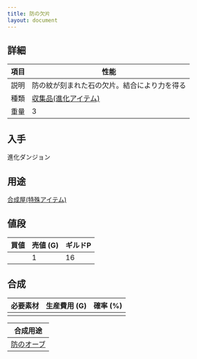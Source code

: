 ```yaml
---
title: 防の欠片
layout: document
---
```

## 詳細

|項目|性能|
|---|---|
|説明|防の紋が刻まれた石の欠片。結合により力を得る|
|種類|[収集品(進化アイテム)](収集品(進化アイテム))|
|重量|3|

## 入手

進化ダンジョン

## 用途

[合成屋(特殊アイテム)](合成屋(特殊アイテム))

## 値段

|買値|売値 (G)|ギルドP|
|---|---|---|
||1|16|

## 合成

|必要素材|生産費用 (G)|確率 (%)|
|---|---|---|
||||

|合成用途|
|---|
|[防のオーブ](防のオーブ)|
